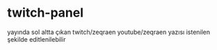 # twitch-panel
yayında sol altta çıkan twitch/zeqraen youtube/zeqraen yazısı istenilen şekilde editlenilebilir
